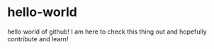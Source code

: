# hello-world
hello world of github!
I am here to check this thing out and hopefully contribute and learn! 
